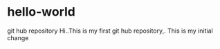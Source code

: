 # hello-world
git hub repository
Hi..This is my first git hub repository,.
This is my initial change
